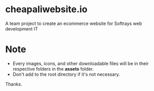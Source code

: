 # cheapaliwebsite.io
A team project to create an ecommerce website for Softrays web development IT

# Note
- Every images, icons, and other downloadable files will be in their respective folders in the __assets__ folder.
- Don't add to the root directory if it's not necessary.

Thanks.
